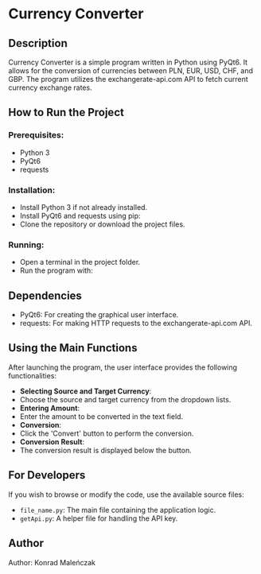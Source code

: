 # Currency Converter

## Description

Currency Converter is a simple program written in Python using PyQt6. It allows for the conversion of currencies between PLN, EUR, USD, CHF, and GBP. The program utilizes the exchangerate-api.com API to fetch current currency exchange rates.

## How to Run the Project

### Prerequisites:

- Python 3
- PyQt6
- requests

### Installation:

- Install Python 3 if not already installed.
- Install PyQt6 and requests using pip:
- Clone the repository or download the project files.

### Running:

- Open a terminal in the project folder.
- Run the program with:


## Dependencies

- PyQt6: For creating the graphical user interface.
- requests: For making HTTP requests to the exchangerate-api.com API.

## Using the Main Functions

After launching the program, the user interface provides the following functionalities:

- **Selecting Source and Target Currency**:
- Choose the source and target currency from the dropdown lists.
- **Entering Amount**:
- Enter the amount to be converted in the text field.
- **Conversion**:
- Click the 'Convert' button to perform the conversion.
- **Conversion Result**:
- The conversion result is displayed below the button.

## For Developers

If you wish to browse or modify the code, use the available source files:

- `file_name.py`: The main file containing the application logic.
- `getApi.py`: A helper file for handling the API key.

## Author

Author: Konrad Maleńczak
